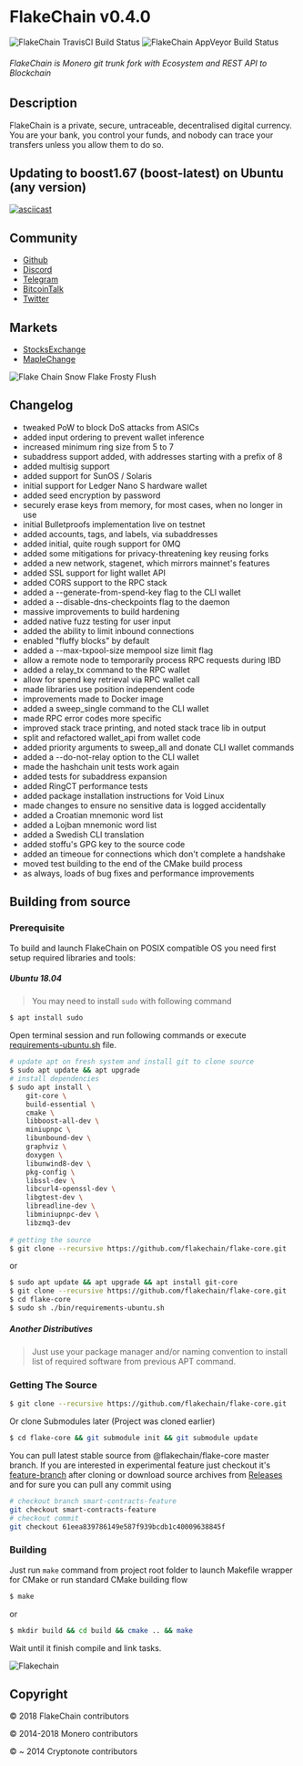 # FlakeChain v0.4.0

<img alt="FlakeChain TravisCI Build Status" src="https://travis-ci.org/flakechain/flake-core.svg?branch=master" />
<img alt="FlakeChain AppVeyor Build Status" src="https://ci.appveyor.com/api/projects/status/5lrvfqklxtxb51ff?svg=true" />

###### FlakeChain is Monero git trunk fork with Ecosystem and REST API to Blockchain

## Description

FlakeChain is a private, secure, untraceable, decentralised digital currency. You are your bank, you control your funds, 
and nobody can trace your transfers unless you allow them to do so.

## Updating to boost1.67 (boost-latest) on Ubuntu (any version)

[![asciicast](https://asciinema.org/a/199344.png)](https://asciinema.org/a/199344)

## Community

- [Github](https://github.com/flakechain)
- [Discord](https://discordapp.com/invite/NqgvVYT)
- [Telegram](https://t.me/flakechain)
- [BitcoinTalk](https://bitcointalk.org/index.php?topic=4453691)
- [Twitter](https://twitter.com/flakechain)

## Markets

- [StocksExchange](https://app.stocks.exchange/en/basic-trade/pair/BTC/XSF/1D)
- [MapleChange](https://maplechange.com/markets/xsfbtc?markets=all&column=name&order=asc&unit=volume&pinned=true)

![Flake Chain Snow Flake Frosty Flush](./assets/frosty-flush.png)

<!--
### Installation from Brew (unstable)

#### Add Flakechain Keg

```bash
brew tap flakechain/flake-core
```

#### Install latest release

```bash
brew install -v flake-core
```
-->

## Changelog

 - tweaked PoW to block DoS attacks from ASICs
 - added input ordering to prevent wallet inference
 - increased minimum ring size from 5 to 7
 - subaddress support added, with addresses starting with a prefix of 8
 - added multisig support
 - added support for SunOS / Solaris
 - initial support for Ledger Nano S hardware wallet
 - added seed encryption by password
 - securely erase keys from memory, for most cases, when no longer in use
 - initial Bulletproofs implementation live on testnet
 - added accounts, tags, and labels, via subaddresses
 - added initial, quite rough support for 0MQ
 - added some mitigations for privacy-threatening key reusing forks
 - added a new network, stagenet, which mirrors mainnet's features
 - added SSL support for light wallet API
 - added CORS support to the RPC stack
 - added a --generate-from-spend-key flag to the CLI wallet
 - added a --disable-dns-checkpoints flag to the daemon
 - massive improvements to build hardening
 - added native fuzz testing for user input
 - added the ability to limit inbound connections
 - enabled "fluffy blocks" by default
 - added a --max-txpool-size mempool size limit flag
 - allow a remote node to temporarily process RPC requests during IBD
 - added a relay_tx command to the RPC wallet
 - allow for spend key retrieval via RPC wallet call
 - made libraries use position independent code
 - improvements made to Docker image
 - added a sweep_single command to the CLI wallet
 - made RPC error codes more specific
 - improved stack trace printing, and noted stack trace lib in output
 - split and refactored wallet_api from wallet code
 - added priority arguments to sweep_all and donate CLI wallet commands
 - added a --do-not-relay option to the CLI wallet
 - made the hashchain unit tests work again
 - added tests for subaddress expansion
 - added RingCT performance tests
 - added package installation instructions for Void Linux
 - made changes to ensure no sensitive data is logged accidentally
 - added a Croatian mnemonic word list
 - added a Lojban mnemonic word list
 - added a Swedish CLI translation
 - added stoffu's GPG key to the source code
 - added an timeoue for connections which don't complete a handshake
 - moved test building to the end of the CMake build process
 - as always, loads of bug fixes and performance improvements

## Building from source

### Prerequisite

To build and launch FlakeChain on POSIX compatible OS you need first setup required libraries and tools:

##### Ubuntu 18.04

> You may need to install `sudo` with following command

```bash
$ apt install sudo
``` 

Open terminal session and run following commands or execute [requirements-ubuntu.sh](./bin/requirements-ubuntu.sh) file.

```bash
# update apt on fresh system and install git to clone source
$ sudo apt update && apt upgrade
# install dependencies
$ sudo apt install \
    git-core \
    build-essential \
    cmake \
    libboost-all-dev \
    miniupnpc \
    libunbound-dev \
    graphviz \
    doxygen \
    libunwind8-dev \
    pkg-config \
    libssl-dev \
    libcurl4-openssl-dev \
    libgtest-dev \
    libreadline-dev \
    libminiupnpc-dev \
    libzmq3-dev
    
# getting the source
$ git clone --recursive https://github.com/flakechain/flake-core.git
```

or

```bash
$ sudo apt update && apt upgrade && apt install git-core
$ git clone --recursive https://github.com/flakechain/flake-core.git
$ cd flake-core
$ sudo sh ./bin/requirements-ubuntu.sh
```

##### Another Distributives

> Just use your package manager and/or naming convention to install list of required software from previous APT command.

### Getting The Source

```bash
$ git clone --recursive https://github.com/flakechain/flake-core.git
```

Or clone Submodules later (Project was cloned earlier)

```bash
$ cd flake-core && git submodule init && git submodule update
```

You can pull latest stable source from @flakechain/flake-core master branch.
If you are interested in experimental feature just checkout it's [feature-branch](https://github.com/flakechain/flake-core/branches) after cloning
or download source archives from [Releases](https://github.com/flakechain/flake-core/releases) and for sure you can
pull any commit using

```bash
# checkout branch smart-contracts-feature
git checkout smart-contracts-feature
# checkout commit
git checkout 61eea839786149e587f939bcdb1c40009638845f   
```

### Building

Just run `make` command from project root folder to launch Makefile wrapper for CMake or run standard CMake building flow

```bash
$ make
```

or

```bash
$ mkdir build && cd build && cmake .. && make
```

Wait until it finish compile and link tasks.

![Flakechain](./assets/v0.4.0/icon@1024.png)

## Copyright

&copy; 2018 FlakeChain contributors

&copy; 2014-2018 Monero contributors

&copy; ~ 2014 Cryptonote contributors